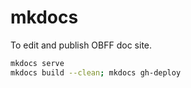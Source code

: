 # mkdocs

To edit and publish OBFF doc site.

```bash
mkdocs serve
mkdocs build --clean; mkdocs gh-deploy
```
